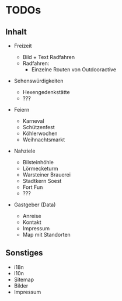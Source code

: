 # TODOs

## Inhalt

* Freizeit
  * Bild + Text Radfahren
  * Radfahren:
      * Einzelne Routen von Outdooractive
  
* Sehenswürdigkeiten
  * Hexengedenkstätte
  * ???
  
* Feiern
  * Karneval
  * Schützenfest
  * Köhlerwochen
  * Weihnachtsmarkt

* Nahziele
  * Bilsteinhöhle
  * Lörmecketurm
  * Warsteiner Brauerei
  * Stadtkern Soest
  * Fort Fun
  * ???
  
* Gastgeber (Data)
  * Anreise
  * Kontakt
  * Impressum
  * Map mit Standorten

## Sonstiges
* i18n
* l10n
* Sitemap
* Bilder
* Impressum
